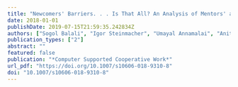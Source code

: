 ```yaml
---
title: "Newcomers' Barriers. . . Is That All? An Analysis of Mentors' and Newcomers' Barriers in OSS Projects"
date: 2018-01-01
publishDate: 2019-07-15T21:59:35.242834Z
authors: ["Sogol Balali", "Igor Steinmacher", "Umayal Annamalai", "Anita Sarma", "Marco Aurélio Gerosa"]
publication_types: ["2"]
abstract: ""
featured: false
publication: "*Computer Supported Cooperative Work*"
url_pdf: "https://doi.org/10.1007/s10606-018-9310-8"
doi: "10.1007/s10606-018-9310-8"
---
```



